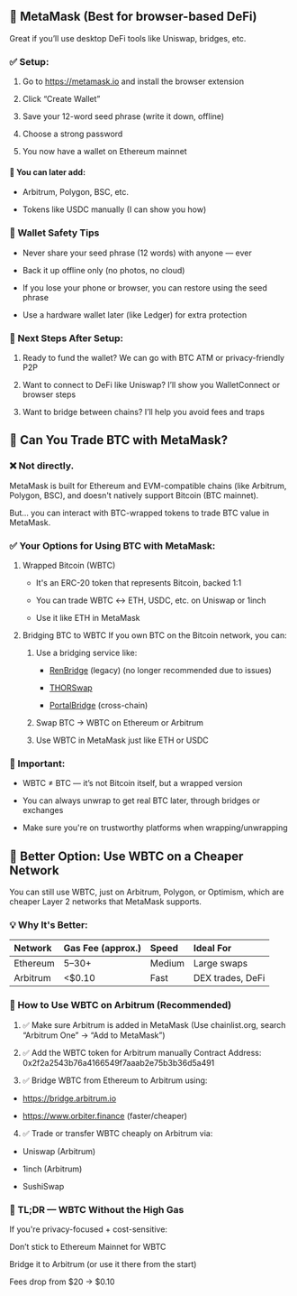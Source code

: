 ## 🦊 MetaMask (Best for browser-based DeFi)
Great if you’ll use desktop DeFi tools like Uniswap, bridges, etc.

### ✅ Setup:
1. Go to https://metamask.io and install the browser extension

2. Click “Create Wallet”

3. Save your 12-word seed phrase (write it down, offline)

4. Choose a strong password

5. You now have a wallet on Ethereum mainnet

#### 🔧 You can later add:

* Arbitrum, Polygon, BSC, etc.

* Tokens like USDC manually (I can show you how)

### 🔐 Wallet Safety Tips
* Never share your seed phrase (12 words) with anyone — ever

* Back it up offline only (no photos, no cloud)

* If you lose your phone or browser, you can restore using the seed phrase

* Use a hardware wallet later (like Ledger) for extra protection

### 🧭 Next Steps After Setup:
1. Ready to fund the wallet? We can go with BTC ATM or privacy-friendly P2P

2. Want to connect to DeFi like Uniswap? I’ll show you WalletConnect or browser steps

3. Want to bridge between chains? I’ll help you avoid fees and traps

## 🦊 Can You Trade BTC with MetaMask?
### ❌ Not directly.
MetaMask is built for Ethereum and EVM-compatible chains (like Arbitrum, Polygon, BSC), and doesn't natively support Bitcoin (BTC mainnet).

But… you can interact with BTC-wrapped tokens to trade BTC value in MetaMask.

### ✅ Your Options for Using BTC with MetaMask:
1. Wrapped Bitcoin (WBTC)
    * It's an ERC-20 token that represents Bitcoin, backed 1:1

    * You can trade WBTC ↔ ETH, USDC, etc. on Uniswap or 1inch

    * Use it like ETH in MetaMask

2. Bridging BTC to WBTC
If you own BTC on the Bitcoin network, you can:

    1. Use a bridging service like:

        * [RenBridge]() (legacy) (no longer recommended due to issues)

        * [THORSwap]()

        * [PortalBridge](https://www.portalbridge.com/) (cross-chain)

    2. Swap BTC → WBTC on Ethereum or Arbitrum

    3. Use WBTC in MetaMask just like ETH or USDC

### 🧠 Important:
* WBTC ≠ BTC — it’s not Bitcoin itself, but a wrapped version

* You can always unwrap to get real BTC later, through bridges or exchanges

* Make sure you're on trustworthy platforms when wrapping/unwrapping

## 🔀 Better Option: Use WBTC on a Cheaper Network
You can still use WBTC, just on Arbitrum, Polygon, or Optimism, which are cheaper Layer 2 networks that MetaMask supports.

### 💡 Why It's Better:

Network|Gas Fee (approx.)|Speed|Ideal For
:---|:---|:---|:---
Ethereum|$5–$30+|Medium|Large swaps
Arbitrum|<$0.10|Fast|DEX trades, DeFi

### 🦊 How to Use WBTC on Arbitrum (Recommended)
1. ✅ Make sure Arbitrum is added in MetaMask
(Use chainlist.org, search “Arbitrum One” → “Add to MetaMask”)

2. ✅ Add the WBTC token for Arbitrum manually
Contract Address:
0x2f2a2543b76a4166549f7aaab2e75b3b36d5a491

3. ✅ Bridge WBTC from Ethereum to Arbitrum using:

* https://bridge.arbitrum.io

* https://www.orbiter.finance (faster/cheaper)

4. ✅ Trade or transfer WBTC cheaply on Arbitrum via:

* Uniswap (Arbitrum)

* 1inch (Arbitrum)

* SushiSwap

### 🧠 TL;DR — WBTC Without the High Gas
If you're privacy-focused + cost-sensitive:

Don’t stick to Ethereum Mainnet for WBTC

Bridge it to Arbitrum (or use it there from the start)

Fees drop from $20 → $0.10